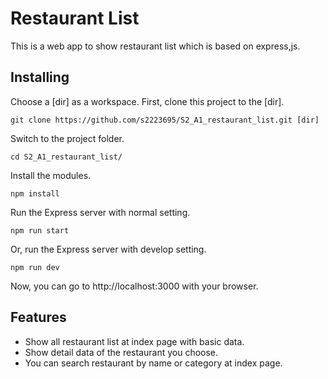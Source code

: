 # Restaurant List
This is a web app to show restaurant list which is based on express,js.

## Installing
Choose a [dir] as a workspace.
First, clone this project to the [dir].
```
git clone https://github.com/s2223695/S2_A1_restaurant_list.git [dir]
```
Switch to the project folder.
```
cd S2_A1_restaurant_list/
```
Install the modules.
```
npm install
```
Run the Express server with normal setting.
```
npm run start
```
Or, run the Express server with develop setting.
```
npm run dev
```
Now, you can go to http://localhost:3000 with your browser.

## Features
+ Show all restaurant list at index page with basic data.
+ Show detail data of the restaurant you choose.
+ You can search restaurant by name or category at index page.